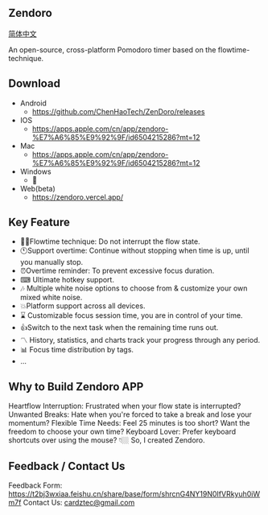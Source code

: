 ## Zendoro
[简体中文](./doc/README_ch.md)

An open-source, cross-platform Pomodoro timer based on the flowtime-technique.
## Download 

- Android
    - https://github.com/ChenHaoTech/ZenDoro/releases
- IOS
    - https://apps.apple.com/cn/app/zendoro-%E7%A6%85%E9%92%9F/id6504215286?mt=12
- Mac
    - https://apps.apple.com/cn/app/zendoro-%E7%A6%85%E9%92%9F/id6504215286?mt=12
- Windows
    - 🚧
- Web(beta)
  - https://zendoro.vercel.app/

## Key Feature 
- 🧑‍💻Flowtime technique: Do not interrupt the flow state.
- 🕚Support overtime: Continue without stopping when time is up, until you manually stop.
- ⏰Overtime reminder: To prevent excessive focus duration.
- ⌨ Ultimate hotkey support.
- 🎶 Multiple white noise options to choose from & customize your own mixed white noise.
- 💥Platform support across all devices.
- ⌛ Customizable focus session time, you are in control of your time.
- 👍Switch to the next task when the remaining time runs out.
- 〽️ History, statistics, and charts track your progress through any period.
- 📊 Focus time distribution by tags.
- ...

## Why to Build Zendoro APP
Heartflow Interruption: Frustrated when your flow state is interrupted?
Unwanted Breaks: Hate when you're forced to take a break and lose your momentum?
Flexible Time Needs: Feel 25 minutes is too short? Want the freedom to choose your own time?
Keyboard Lover: Prefer keyboard shortcuts over using the mouse?
👇🏼
So, I created Zendoro.

## Feedback / Contact Us
Feedback Form: https://t2bj3wxiaa.feishu.cn/share/base/form/shrcnG4NY19N0IfVRkyuh0iWm7f
Contact Us: cardztec@gmail.com